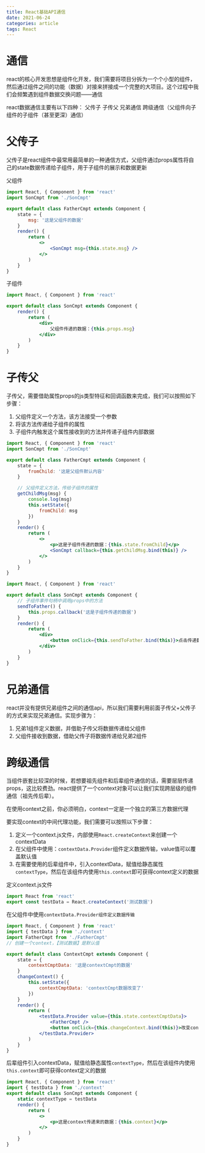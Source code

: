 ```yaml
---
title: React基础API通信
date: 2021-06-24
categories: article
tags: React
---
```

# 通信

react的核心开发思想是组件化开发，我们需要将项目分拆为一个个小型的组件，然后通过组件之间的功能（数据）对接来拼接成一个完整的大项目。这个过程中我们会频繁遇到组件数据交换问题——通信

react数据通信主要有以下四种：
    父传子
    子传父
    兄弟通信
    跨级通信（父组件向子组件的子组件（甚至更深）通信）

# 父传子

父传子是react组件中最常用最简单的一种通信方式，父组件通过props属性将自己的state数据传递给子组件，用于子组件的展示和数据更新

父组件
```jsx
import React, { Component } from 'react'
import SonCmpt from './SonCmpt'

export default class FatherCmpt extends Component {
    state = {
        msg: '这是父组件的数据'
    }
    render() {
        return (
            <>
                <SonCmpt msg={this.state.msg} />
            </>
        )
    }
}
```

子组件
```jsx
import React, { Component } from 'react'

export default class SonCmpt extends Component {
    render() {
        return (
            <div>
                父组件传递的数据：{this.props.msg}
            </div>
        )
    }
}
```

# 子传父

子传父，需要借助属性props的js类型特征和回调函数来完成，我们可以按照如下步骤：

1. 父组件定义一个方法，该方法接受一个参数
2. 将该方法传递给子组件的属性
3. 子组件内触发这个属性接收到的方法并传递子组件内部数据

```jsx
import React, { Component } from 'react'
import SonCmpt from './SonCmpt'

export default class FatherCmpt extends Component {
    state = {
        fromChild: '这是父组件默认内容'
    }

    // 父组件定义方法，传给子组件的属性
    getChildMsg(msg) {
        console.log(msg)
        this.setState({
            fromChild: msg
        })
    }
    render() {
        return (
            <>
                <p>这是子组件传递的数据：{this.state.fromChild}</p>
                <SonCmpt callback={this.getChildMsg.bind(this)} />
            </>
        )
    }
}
```
```jsx
import React, { Component } from 'react'

export default class SonCmpt extends Component {
    // 子组件事件句柄中调用props中的方法
    sendToFather() {
        this.props.callback('这是子组件传递的数据')
    }
    render() {
        return (
            <div>
                <button onClick={this.sendToFather.bind(this)}>点击传递数据到父组件</button>
            </div>
        )
    }
}
```
# 兄弟通信

react并没有提供兄弟组件之间的通信api，所以我们需要利用前面子传父+父传子的方式来实现兄弟通信。实现步骤为：

1. 兄弟1组件定义数据，并借助子传父将数据传递给父组件
2. 父组件接收到数据，借助父传子将数据传递给兄弟2组件

# 跨级通信

当组件嵌套比较深的时候，若想要祖先组件和后辈组件通信的话，需要层层传递props，这比较费劲。react提供了一个context对象可以让我们实现跨层级的组件通信（祖先传后辈）。

在使用context之前，你必须明白，context一定是一个独立的第三方数据代理

要实现context的中间代理功能，我们需要可以按照以下步骤：

1. 定义一个context.js文件，内部使用`React.createContext`来创建一个contextData
2. 在父组件中使用：`contextData.Provider`组件定义数据传输，value值可以覆盖默认值
3. 在需要使用的后辈组件中，引入contextData，赋值给静态属性`contextType`，然后在该组件内使用`this.context`即可获得context定义的数据

定义context.js文件
```javascript
import React from 'react'
export const testData = React.createContext('测试数据')
```

在父组件中使用`contextData.Provider组件定义数据传输`

```jsx
import React, { Component } from 'react'
import { testData } from './context'
import FatherCmpt from './FatherCmpt'
// 创建一个context，【测试数据】是默认值

export default class ContextCmpt extends Component {
    state = {
        contextCmptData: '这是contextCmpt的数据'
    }
    changeContext() {
        this.setState({
            contextCmptData: 'contextCmpt数据改变了'
        })
    }
    render() {
        return (
            <testData.Provider value={this.state.contextCmptData}>
                <FatherCmpt />
                <button onClick={this.changeContext.bind(this)}>改变contextCmpt的数据</button>
            </testData.Provider>
        )
    }
}
```

后辈组件引入contextData，赋值给静态属性`contextType`，然后在该组件内使用`this.context`即可获得context定义的数据

```jsx
import React, { Component } from 'react'
import { testData } from './context'
export default class SonCmpt extends Component {
    static contextType = testData
    render() {
        return (
            <>
                <p>这是context传递来的数据：{this.context}</p>
            </>
        )
    }
}
```